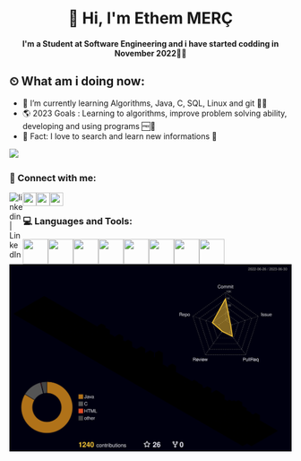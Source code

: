 <h1 align="center">  👋 Hi, I'm Ethem MERÇ </h1>
<h4 align="center" > I'm a Student at Software Engineering and i have started codding in November 2022👨‍🎓 </h2>

## ⏲ What am i doing now:
- 🔭 I’m currently learning Algorithms, Java, C, SQL, Linux and git 👩‍💻
- 🌎 2023 Goals : Learning to algorithms, improve problem solving ability, 
  developing and using programs 🆓🤖
- 👋 Fact: I love to search and learn new informations 🚀</h3>
</p>

![](https://komarev.com/ghpvc/?username=your-github-mercethem&style=plastic)
### 📩 Connect with me:
[<img align="left" alt="linkedin | LinkedIn" width="24px" src="https://raw.githubusercontent.com/peterthehan/peterthehan/master/assets/linkedin.svg" />][linkedin]
[<img align="left" height="24" width="24" src="https://upload.wikimedia.org/wikipedia/commons/7/7e/Gmail_icon_%282020%29.svg" />][gmail]
[<img align="left" height="24" width="24" src="https://user-images.githubusercontent.com/17762967/42728663-26ebdb04-87dd-11e8-928f-fb01479a2ce1.png" />][hackerrank]
[<img align="left" height="24" width="24" src="https://upload.wikimedia.org/wikipedia/commons/e/ef/Stack_Overflow_icon.svg" />][stackoverflow]
<br />
</a>

### 💻 Languages and Tools:

[<img align="left" height="45" width="45" src="https://upload.wikimedia.org/wikipedia/tr/2/2e/Java_Logo.svg" />][java]
[<img align="left" height="45" width="45" src="https://upload.wikimedia.org/wikipedia/commons/1/18/C_Programming_Language.svg" />][C]
[<img align="left" height="45" width="45" src="https://upload.wikimedia.org/wikipedia/de/8/8c/Microsoft_SQL_Server_Logo.svg" />][mssql]
[<img align="left" height="45" width="45" src="https://upload.wikimedia.org/wikipedia/commons/b/b2/Database-mysql.svg" />][mysql]
[<img align="left" height="45" width="45" src="https://upload.wikimedia.org/wikipedia/commons/3/35/Tux.svg" />][linux]
[<img align="left" height="45" width="45" src="https://upload.wikimedia.org/wikipedia/commons/3/3f/Git_icon.svg" />][git]
[<img align="left" height="45" width="45" src="https://upload.wikimedia.org/wikipedia/commons/9/9c/IntelliJ_IDEA_Icon.svg" />][intellij]
[<img align="left" height="45" width="45" src="https://upload.wikimedia.org/wikipedia/commons/6/62/Clion.svg" />][clion]
<br />
</a>

![](./profile-3d-contrib/profile-night-rainbow.svg)

<br />

[linkedin]: https://www.linkedin.com/in/mercethem/
[hackerrank]: https://www.hackerrank.com/mercethem/
[stackoverflow]: https://stackoverflow.com/users/20124061/ethem-merc/
[gmail]: mailto:mercethem@gmail.com
[git]: https://git-scm.com/
[github]: https://github.com/mercethem
[clion]: https://www.jetbrains.com/clion/
[C]: https://en.cppreference.com/w/
[java]: https://www.java.com/en/
[git]: https://git-scm.com/
[mssql]: https://www.microsoft.com/tr-tr/sql-server/sql-server-2019
[mysql]: https://www.mysql.com/
[intellij]: https://www.jetbrains.com/idea/
[linux]: https://www.linux.org/
